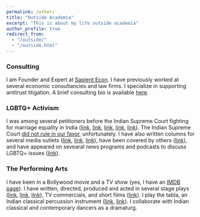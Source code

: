 ```yaml
---
permalink: /other/
title: "Outside Academia"
excerpt: "This is about my life outside academia"
author_profile: true
redirect_from: 
  - "/outside/"
  - "/outside.html"
---
```


### Consulting

I am Founder and Expert at [Sapient Econ](https://www.sapient-econ.com/).  I have previously worked at several economic consultancies and law firms.  I specialize in supporting antitrust litigation.  A brief consulting bio is available [here](/files/Bio%20-%20Saattvic.pdf).

### LGBTQ+ Activism

I was among several petitioners before the Indian Supreme Court fighting for marriage equality in India ([link](https://www.trust.org/i/?id=a25aae9d-565b-4932-a21e-b23f856a17ac), [link](https://www.cbc.ca/news/world/india-lgbtq-same-sex-marriage-1.6773551), [link](https://www.youtube.com/watch?v=pk5rfe2p62g), [link](https://www.youtube.com/watch?v=_4lGH2ZAl30), [link](https://www.youtube.com/watch?v=jupQbmjFjP0)).  The Indian Supreme Court [did not rule in our favor](https://www.amnesty.org/en/latest/news/2023/10/india-failure-to-legalise-same-sex-marriage-a-setback-for-human-rights/), unfortunately.  I have also written columns for several media outlets ([link](http://bornofweb.com/i-am-gay-im-an-actor-ive-got-a-message-for-you-all/), [link](https://www.hindustantimes.com/lifestyle/brunch/guest-column-gay-pride-and-prejudice-101619316186600.html), [link](https://spartacus.gayguide.travel/blog/insider-gay-bollywood-actor-saattvic/)), have been covered by others ([link](https://www.youtube.com/watch?v=eGUTkQr7TD4)), and have appeared on sevearal news programs and podcasts to discuss LGBTQ+ issues ([link](https://www.youtube.com/watch?v=PWdh41r4glA)).

### The Performing Arts

I have been in a Bollywood movie and a TV show (yes, I have an [IMDB page](https://www.imdb.com/name/nm11890501/)).  I have written, directed, produced and acted in several stage plays ([link](https://nooranandchawla.com/qissebaazi-a-multilingual-storytelling-wah-wah-wah/), [link](https://gaysifamily.com/culture/interview-actor-director-of-the-pad-saattvic/), [link](https://timesofindia.indiatimes.com/entertainment/hindi/bollywood/news/theatre-review-ten-years-with-guru-dutt-abrar-alvis-journey/articleshow/17507422.cms)), TV commercials, and short films ([link](https://www.youtube.com/watch?v=Pve6x6nKBpA)).  I play the tabla, an Indian classical percussion instrument ([link](https://www.youtube.com/watch?v=LMT5wVvAFJo), [link](https://www.youtube.com/watch?v=-0jmxij-CSg)).  I collaborate with Indian classical and contemporary dancers as a dramaturg.